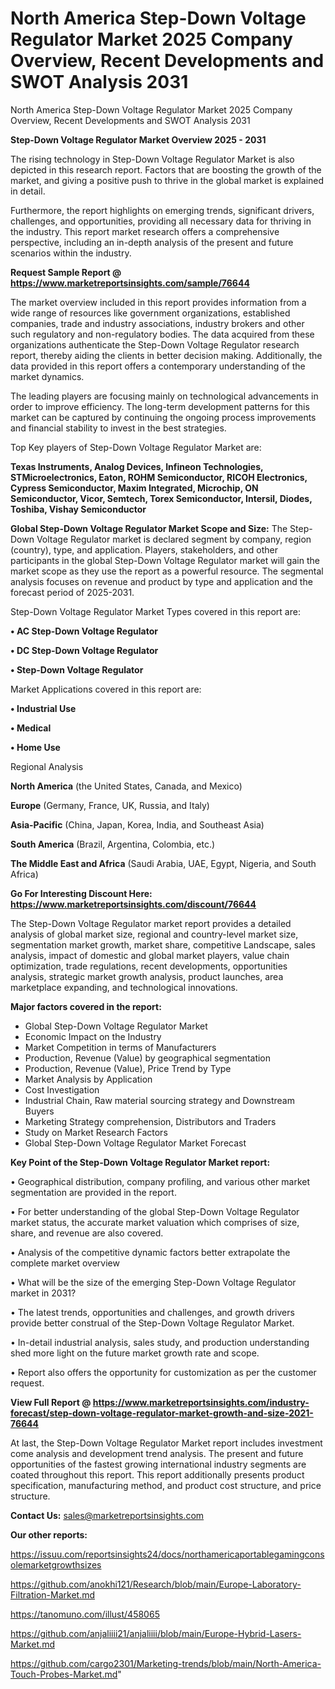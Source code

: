 # North America Step-Down Voltage Regulator Market 2025 Company Overview, Recent Developments and SWOT Analysis 2031
North America Step-Down Voltage Regulator Market 2025 Company Overview, Recent Developments and SWOT Analysis 2031

<Strong> Step-Down Voltage Regulator Market Overview 2025 - 2031</strong>

The rising technology in Step-Down Voltage Regulator Market is also depicted in this research report. Factors that are boosting the growth of the market, and giving a positive push to thrive in the global market is explained in detail.

Furthermore, the report highlights on emerging trends, significant drivers, challenges, and opportunities, providing all necessary data for thriving in the industry. This report market research offers a comprehensive perspective, including an in-depth analysis of the present and future scenarios within the industry.

<strong>Request Sample Report @ <a href=https://www.marketreportsinsights.com/sample/76644>https://www.marketreportsinsights.com/sample/76644</a></strong>

The market overview included in this report provides information from a wide range of resources like government organizations, established companies, trade and industry associations, industry brokers and other such regulatory and non-regulatory bodies. The data acquired from these organizations authenticate the Step-Down Voltage Regulator research report, thereby aiding the clients in better decision making. Additionally, the data provided in this report offers a contemporary understanding of the market dynamics.

The leading players are focusing mainly on technological advancements in order to improve efficiency. The long-term development patterns for this market can be captured by continuing the ongoing process improvements and financial stability to invest in the best strategies.

Top Key players of Step-Down Voltage Regulator Market are:

<strong>Texas Instruments, Analog Devices, Infineon Technologies, STMicroelectronics, Eaton, ROHM Semiconductor, RICOH Electronics, Cypress Semiconductor, Maxim Integrated, Microchip, ON Semiconductor, Vicor, Semtech, Torex Semiconductor, Intersil, Diodes, Toshiba, Vishay Semiconductor</strong>

<strong><b>Global Step-Down Voltage Regulator Market Scope and Size:</b></strong>
The Step-Down Voltage Regulator market is declared segment by company, region (country), type, and application. Players, stakeholders, and other participants in the global Step-Down Voltage Regulator market will gain the market scope as they use the report as a powerful resource. The segmental analysis focuses on revenue and product by type and application and the forecast period of 2025-2031.

Step-Down Voltage Regulator Market Types covered in this report are:

<strong>• AC Step-Down Voltage Regulator

• DC Step-Down Voltage Regulator

• Step-Down Voltage Regulator</strong>

Market Applications covered in this report are:

<strong>• Industrial Use

• Medical

• Home Use</strong> 

Regional Analysis

<strong>North America</strong> (the United States, Canada, and Mexico)

<strong>Europe</strong> (Germany, France, UK, Russia, and Italy)

<strong>Asia-Pacific</strong> (China, Japan, Korea, India, and Southeast Asia)

<strong>South America</strong> (Brazil, Argentina, Colombia, etc.)

<strong>The Middle East and Africa</strong> (Saudi Arabia, UAE, Egypt, Nigeria, and South Africa)

<strong>Go For Interesting Discount Here: <a href=https://www.marketreportsinsights.com/discount/76644>https://www.marketreportsinsights.com/discount/76644</a></strong>

The Step-Down Voltage Regulator market report provides a detailed analysis of global market size, regional and country-level market size, segmentation market growth, market share, competitive Landscape, sales analysis, impact of domestic and global market players, value chain optimization, trade regulations, recent developments, opportunities analysis, strategic market growth analysis, product launches, area marketplace expanding, and technological innovations.

<strong><b>Major factors covered in the report:</b></strong>
<ul>
  <li>Global Step-Down Voltage Regulator Market </li>
  <li>Economic Impact on the Industry</li>
  <li>Market Competition in terms of Manufacturers</li>
  <li>Production, Revenue (Value) by geographical segmentation</li>
  <li>Production, Revenue (Value), Price Trend by Type</li>
  <li>Market Analysis by Application</li>
  <li>Cost Investigation</li>
  <li>Industrial Chain, Raw material sourcing strategy and Downstream Buyers</li>
  <li>Marketing Strategy comprehension, Distributors and Traders</li>
  <li>Study on Market Research Factors</li>
  <li>Global Step-Down Voltage Regulator Market Forecast</li>
</ul>

<strong><b>Key Point of the Step-Down Voltage Regulator Market report:</b></strong>

• Geographical distribution, company profiling, and various other market segmentation are provided in the report.

• For better understanding of the global Step-Down Voltage Regulator market status, the accurate market valuation which comprises of size, share, and revenue are also covered.

• Analysis of the competitive dynamic factors better extrapolate the complete market overview

• What will be the size of the emerging Step-Down Voltage Regulator market in 2031?

• The latest trends, opportunities and challenges, and growth drivers provide better construal of the Step-Down Voltage Regulator Market.

• In-detail industrial analysis, sales study, and production understanding shed more light on the future market growth rate and scope.

• Report also offers the opportunity for customization as per the customer request.

<strong><b>View Full Report @ <a href=https://www.marketreportsinsights.com/industry-forecast/step-down-voltage-regulator-market-growth-and-size-2021-76644>https://www.marketreportsinsights.com/industry-forecast/step-down-voltage-regulator-market-growth-and-size-2021-76644</a></b></strong>


At last, the Step-Down Voltage Regulator Market report includes investment come analysis and development trend analysis. The present and future opportunities of the fastest growing international industry segments are coated throughout this report. This report additionally presents product specification, manufacturing method, and product cost structure, and price structure.

<strong>Contact Us:</strong>
sales@marketreportsinsights.com

<strong>Our other reports:</strong>

<a href=https://issuu.com/reportsinsights24/docs/northamericaportablegamingconsolemarketgrowthsizes>https://issuu.com/reportsinsights24/docs/northamericaportablegamingconsolemarketgrowthsizes</a>

<a href=https://github.com/anokhi121/Research/blob/main/Europe-Laboratory-Filtration-Market.md>https://github.com/anokhi121/Research/blob/main/Europe-Laboratory-Filtration-Market.md</a>

<a href=https://tanomuno.com/illust/458065>https://tanomuno.com/illust/458065</a>

<a href=https://github.com/anjaliiii21/anjaliiii/blob/main/Europe-Hybrid-Lasers-Market.md>https://github.com/anjaliiii21/anjaliiii/blob/main/Europe-Hybrid-Lasers-Market.md</a>

<a href=https://github.com/cargo2301/Marketing-trends/blob/main/North-America-Touch-Probes-Market.md>https://github.com/cargo2301/Marketing-trends/blob/main/North-America-Touch-Probes-Market.md</a>"
